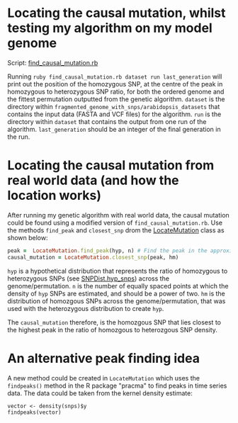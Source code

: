 Locating the causal mutation, whilst testing my algorithm on my model genome
========================================================

Script: [find_causal_mutation.rb](https://github.com/edwardchalstrey1/fragmented_genome_with_snps/blob/master/find_causal_mutation.rb)

Running ``ruby find_causal_mutation.rb dataset run last_generation`` will print out the position of the homozygous SNP, at the centre of the peak in homozygous to heterozygous SNP ratio, for both the ordered genome and the fittest permutation outputted from the genetic algorithm. ``dataset`` is the directory within ``fragmented_genome_with_snps/arabidopsis_datasets`` that contains the input data (FASTA and VCF files) for the algorithm. ``run`` is the directory within ``dataset`` that contains the output from one run of the algorithm. ``last_generation`` should be an integer of the final generation in the run.

Locating the causal mutation from real world data (and how the location works)
============

After running my genetic algorithm with real world data, the causal mutation could be found using a modified version of ``find_causal_mutation.rb``. Use the methods ``find_peak`` and ``closest_snp`` drom the [LocateMutation](https://github.com/edwardchalstrey1/fragmented_genome_with_snps/blob/master/lib/locate_mutation.rb) class as shown below:

```ruby
peak =  LocateMutation.find_peak(hyp, n) # Find the peak in the approximated (hypothetical SNP) distribution
causal_mutation = LocateMutation.closest_snp(peak, hm)
```

``hyp`` is a hypothetical distribution that represents the ratio of homozygous to heterozygous SNPs (see [SNPDist.hyp_snps](https://github.com/edwardchalstrey1/fragmented_genome_with_snps/blob/master/lib/snp_dist.rb)) across the genome/permutation.
``n`` is the number of equally spaced points at which the density of ``hyp`` SNPs are estimated, and should be a power of two.
``hm`` is the distribution of homozgous SNPs across the genome/permutation, that was used with the heterozygous distribution to create ``hyp``.

The ``causal_mutation`` therefore, is the homozgous SNP that lies closest to the highest peak in the ratio of homozgous to heterozgous SNP density.

An alternative peak finding idea
=========

A new method could be created in ``LocateMutation`` which uses the ``findpeaks()`` method in the R package "pracma" to find peaks in time series data. The data could be taken from the kernel density estimate:

```{r}
vector <- density(snps)$y
findpeaks(vector)
```
